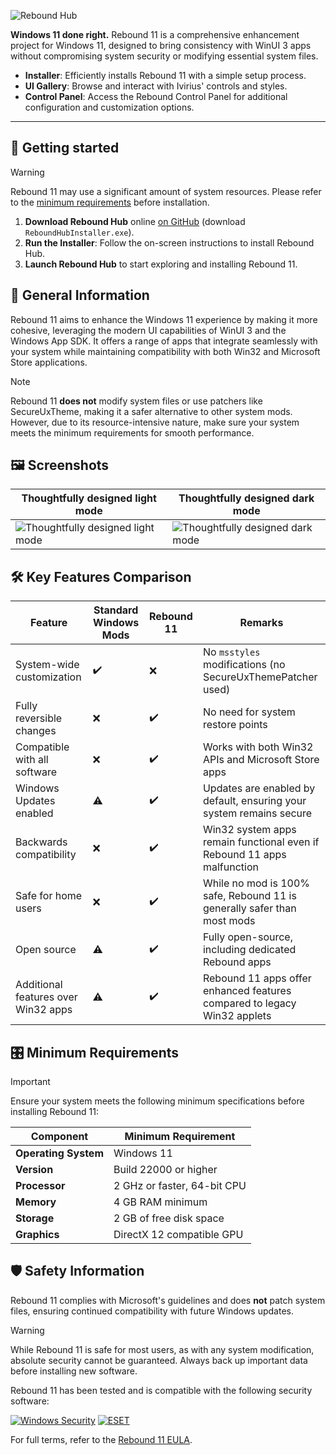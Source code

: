 ![Rebound Hub](https://github.com/user-attachments/assets/d3a0ac8e-f449-4475-9f51-aae1fdc0492e)

<p align="center">
  <!--<a style="text-decoration:none" href="https://github.com/IviriusCommunity/ReboundHub/actions/workflows/ci.yml">
    <img src="https://github.com/IviriusCommunity/ReboundHub/actions/workflows/ci.yml/badge.svg" alt="CI Status" /></a>-->
  <!--<a style="text-decoration:none" href="https://dsc.gg/ivirius">
    <img src="https://img.shields.io/discord/1137161703000375336?label=Discord&color=7289da" alt="Discord" /></a>-->
</p>

**Windows 11 done right.** Rebound 11 is a comprehensive enhancement project for Windows 11, designed to bring consistency with WinUI 3 apps without compromising system security or modifying essential system files.
- **Installer**: Efficiently installs Rebound 11 with a simple setup process.
- **UI Gallery**: Browse and interact with Ivirius' controls and styles.
- **Control Panel**: Access the Rebound Control Panel for additional configuration and customization options.

---

## 🎁 Getting started

> [!WARNING]
> Rebound 11 may use a significant amount of system resources. Please refer to the [minimum requirements](#minimum-requirements) before installation.

1. **Download Rebound Hub** online [on GitHub](https://github.com/IviriusCommunity/ReboundHub/releases/latest) (download `ReboundHubInstaller.exe`).
2. **Run the Installer**: Follow the on-screen instructions to install Rebound Hub.
3. **Launch Rebound Hub** to start exploring and installing Rebound 11.

## 🤔 General Information

Rebound 11 aims to enhance the Windows 11 experience by making it more cohesive, leveraging the modern UI capabilities of WinUI 3 and the Windows App SDK. It offers a range of apps that integrate seamlessly with your system while maintaining compatibility with both Win32 and Microsoft Store applications.

> [!NOTE]
> Rebound 11 **does not** modify system files or use patchers like SecureUxTheme, making it a safer alternative to other system mods. However, due to its resource-intensive nature, make sure your system meets the minimum requirements for smooth performance.

## 🖼️ Screenshots

Thoughtfully designed light mode | Thoughtfully designed dark mode
---|---
![Thoughtfully designed light mode](https://github.com/user-attachments/assets/d87e9fc1-fe1c-461a-a128-6e970b45d9a0)|![Thoughtfully designed dark mode](https://github.com/user-attachments/assets/b578a82d-6386-46cf-b395-0f98e75fbb8a)

## 🛠️ Key Features Comparison

| **Feature**                  | **Standard Windows Mods** | **Rebound 11**         | **Remarks** |
|------------------------------|---------------------------|------------------------|-------------|
| System-wide customization     | ✔️                         | ❌                      | No `msstyles` modifications (no SecureUxThemePatcher used) |
| Fully reversible changes      | ❌                         | ✔️                      | No need for system restore points |
| Compatible with all software  | ❌                         | ✔️                      | Works with both Win32 APIs and Microsoft Store apps |
| Windows Updates enabled       | ⚠️                         | ✔️                      | Updates are enabled by default, ensuring your system remains secure |
| Backwards compatibility       | ❌                         | ✔️                      | Win32 system apps remain functional even if Rebound 11 apps malfunction |
| Safe for home users           | ❌                         | ✔️                      | While no mod is 100% safe, Rebound 11 is generally safer than most mods |
| Open source                   | ⚠️                         | ✔️                      | Fully open-source, including dedicated Rebound apps |
| Additional features over Win32 apps | ⚠️                  | ✔️                      | Rebound 11 apps offer enhanced features compared to legacy Win32 applets |

## 🎛️ Minimum Requirements

> [!IMPORTANT]
> Ensure your system meets the following minimum specifications before installing Rebound 11:

| **Component**  | **Minimum Requirement**       |
|----------------|-------------------------------|
| **Operating System** | Windows 11 |
| **Version**    | Build 22000 or higher          |
| **Processor**  | 2 GHz or faster, 64-bit CPU    |
| **Memory**     | 4 GB RAM minimum               |
| **Storage**    | 2 GB of free disk space        |
| **Graphics**   | DirectX 12 compatible GPU      |

## 🛡️ Safety Information

Rebound 11 complies with Microsoft's guidelines and does **not** patch system files, ensuring continued compatibility with future Windows updates.

> [!WARNING]
> While Rebound 11 is safe for most users, as with any system modification, absolute security cannot be guaranteed. Always back up important data before installing new software.

Rebound 11 has been tested and is compatible with the following security software:

[![Windows Security](https://img.shields.io/badge/Windows%20Security-4466FF?style=flat)](https://www.microsoft.com/windows/comprehensive-security?r=1)
[![ESET](https://img.shields.io/badge/ESET-22BBCC?style=flat)](https://www.eset.com/)

For full terms, refer to the [Rebound 11 EULA](https://ivirius.vercel.app/eula).
